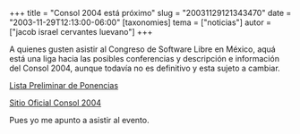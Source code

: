 +++
title = "Consol 2004 está próximo"
slug = "20031129121343470"
date = "2003-11-29T12:13:00-06:00"
[taxonomies]
tema = ["noticias"]
autor = ["jacob israel cervantes luevano"]
+++

A quienes gusten asistir al Congreso de Software Libre en México, aquá
está una liga hacia las posibles conferencias y descripción e
información del Consol 2004, aunque todavía no es definitivo y esta
sujeto a cambiar.

[Lista Preliminar de
Ponencias](http://www.consol.org.mx/2004/comas/general/proposals)

[Sitio Oficial Consol 2004](http://www.consol.org.mx)

Pues yo me apunto a asistir al evento.
